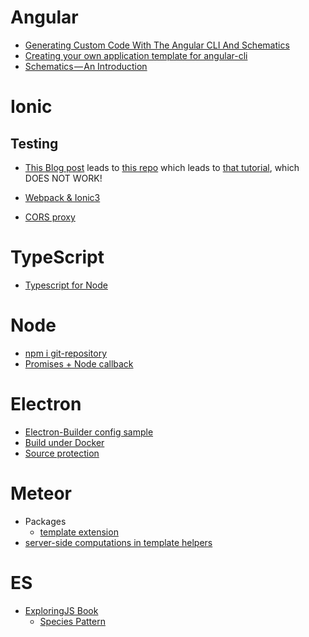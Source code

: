 # Angular

+ [Generating Custom Code With The Angular CLI And Schematics](http://www.softwarearchitekt.at/post/2017/10/29/generating-custom-code-with-the-angular-cli-and-schematics.aspx)
+ [Creating your own application template for angular-cli](https://blog.angularindepth.com/creating-your-own-application-template-for-angular-cli-95e22319cc24)
+ [Schematics — An Introduction](https://blog.angular.io/schematics-an-introduction-dc1dfbc2a2b2)


# Ionic

## Testing
+ [This Blog post](https://blog.ionicframework.com/basic-unit-testing-in-ionic/) leads to [this repo](https://github.com/ionic-team/ionic-unit-testing-example) which leads to [that tutorial](https://leifwells.github.io/2017/08/27/testing-in-ionic-configure-existing-projects-for-testing/), which DOES NOT WORK!

+ [Webpack & Ionic3](https://robferguson.org/blog/2017/11/22/working-with-typescript-webpack-and-ionic-3/)
+ [CORS proxy](https://blog.ionicframework.com/handling-cors-issues-in-ionic/#settinguptheproxyurls)


# TypeScript

+ [Typescript for Node](https://blog.risingstack.com/building-a-node-js-app-with-typescript-tutorial/)


# Node

+ [npm i git-repository](https://docs.npmjs.com/about-packages-and-modules#npm-package-git-url-formats)
+ [Promises + Node callback](https://developer.ibm.com/node/2016/08/24/promises-in-node-js-an-alternative-to-callbacks/)


# Electron

+ [Electron-Builder config sample](https://github.com/yoga1290/Templates/blob/gh-pages/electron-builder.json)
+ [Build under Docker](https://github.com/yoga1290/Templates/blob/gh-pages/electron-builder.sh)
+ [Source protection](https://github.com/electron/electron/issues/2570#issuecomment-134222313)


# Meteor

+ Packages
  + [template extension](https://atmospherejs.com/aldeed/template-extension)
+ [server-side computations in template helpers](https://www.ibm.com/developerworks/community/blogs/7cce3ca0-2e7b-4603-90c5-570b646f0dd7/entry/how-to-use-server-side-computation-in-template-helpers?lang=en)
 
# ES

+ [ExploringJS Book](http://exploringjs.com/es6/index.html)
  + [Species Pattern](http://exploringjs.com/es6/ch_classes.html#sec_species-pattern)
